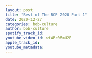 ```yaml
---
layout: post
title: "Best of The BCP 2020 Part 1"
date: 2020-12-27
categories: bob-culture
author: bob-culture
spotify_track_id: 
youtube_video_id: wtWPr06mU2E
apple_track_id: 
youtube_metadata: 
---
```

